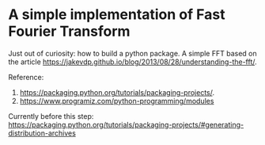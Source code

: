 # A simple implementation of Fast Fourier Transform

Just out of curiosity: how to build a python package. A simple FFT based on the article https://jakevdp.github.io/blog/2013/08/28/understanding-the-fft/.

Reference:
1. https://packaging.python.org/tutorials/packaging-projects/.
2. https://www.programiz.com/python-programming/modules

Currently before this step:
https://packaging.python.org/tutorials/packaging-projects/#generating-distribution-archives